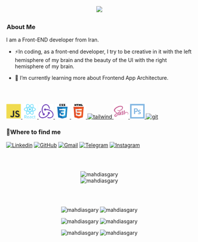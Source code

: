 <h1 align="center">
    <img src="https://readme-typing-svg.herokuapp.com/?lines=Welcome,+There!+👋;I'm+Mahdi+Asgary;Nice+to+see+you!&center=true&font=Vazirmatn&weight=800&duration=3000&pause=1000&height=100&width=500&color=1e849b&size=30">
</h1>


###  About Me 

I am a Front-END developer from Iran.

- ⚡In coding, as a front-end developer, I try to be creative in it with the left hemisphere of my brain and the beauty of the UI with the right hemisphere of my brain.

- 🌱 I’m currently learning more about Frontend App Architecture.


</br>

</br>

<p align="left">
  <a href="https://developer.mozilla.org/en-US/docs/Web/JavaScript" target="_blank"> <img src="https://raw.githubusercontent.com/devicons/devicon/master/icons/javascript/javascript-original.svg" alt="javascript" width="40" height="40"/> </a>
   <a href="https://reactjs.org/" target="_blank"> <img src="https://raw.githubusercontent.com/devicons/devicon/master/icons/react/react-original-wordmark.svg" alt="react" width="40" height="40"/> </a>
       <a href="https://redux.js.org" target="_blank"> <img src="https://raw.githubusercontent.com/devicons/devicon/master/icons/redux/redux-original.svg" alt="redux" width="40" height="40"/> </a> 
 <a href="https://www.w3schools.com/css/" target="_blank"> <img src="https://raw.githubusercontent.com/devicons/devicon/master/icons/css3/css3-original-wordmark.svg" alt="css3" width="40" height="40"/> </a>      
  <a href="https://www.w3.org/html/" target="_blank"> <img src="https://raw.githubusercontent.com/devicons/devicon/master/icons/html5/html5-original-wordmark.svg" alt="html5" width="40" height="40"/> </a> <a href="https://tailwindcss.com/" target="_blank"> <img src="https://www.vectorlogo.zone/logos/tailwindcss/tailwindcss-icon.svg" alt="tailwind" width="40" height="40"/> </a>  
   <a href="https://sass-lang.com" target="_blank"> <img src="https://raw.githubusercontent.com/devicons/devicon/master/icons/sass/sass-original.svg" alt="sass" width="40" height="40"/> </a>   <a href="https://www.photoshop.com/en" target="_blank"> <img src="https://raw.githubusercontent.com/devicons/devicon/master/icons/photoshop/photoshop-line.svg" alt="photoshop" width="40" height="40"/> </a>  <a href="https://https://git-scm.com//" target="_blank"> <img src="https://www.vectorlogo.zone/logos/git-scm/git-scm-icon.svg" alt="git" width="40" height="40"/> </a> 
 
 
</br>

### 📌Where to find me

<div align="left">
  
[![Linkedin](https://img.shields.io/badge/LinkedIn-0A66C2?logo=Linkedin&logoColor=white&style=for-the-badge)](https://www.linkedin.com/in/mahdi-asgary)
[![GitHub](https://img.shields.io/badge/GitHub-181717?logo=GitHub&logoColor=white&style=for-the-badge)](https://github.com/mahdiasgary)
[![Gmail](https://img.shields.io/badge/Gmail-EA4335?logo=Gmail&logoColor=white&style=for-the-badge)](mailto:mdi.asgary@gmail.com)
[![Telegram](https://img.shields.io/badge/Telegram-229ED9?logo=Telegram&logoColor=white&style=for-the-badge)](https://t.me/mahdi.asgary1)
[![Instagram](https://img.shields.io/badge/Instagram-E4405F?logo=Instagram&logoColor=white&style=for-the-badge)](https://www.instagram.com/mahdi.asgary1)
    
</div>

<br/><br/>



<div align="center">
<p >

  <img src="https://github-readme-stats.vercel.app/api?username=mahdiasgary&show_icons=true&include_all_commits" alt="mahdiasgary" />
  <br/>
  <img align="top" src="https://github-readme-stats.vercel.app/api/top-langs/?username=mahdiasgary&layout=compact&hide=html&" alt="mahdiasgary" />
</p>
</div>

<br/><br/>

<p align="center">
  <img align="" src="https://github-readme-stats.vercel.app/api/pin/?username=mahdiasgary&repo=React-TodoList&" alt="mahdiasgary"> 
  <img align="" src="https://github-readme-stats.vercel.app/api/pin/?username=mahdiasgary&repo=React-online-shop&" alt="mahdiasgary"> 
</p>
<p align="center">
  <img align="" src="https://github-readme-stats.vercel.app/api/pin/?username=mahdiasgary&repo=Inventory-App&" alt="mahdiasgary"> 
  <img align="" src="https://github-readme-stats.vercel.app/api/pin/?username=mahdiasgary&repo=shopping-cart&" alt="mahdiasgary"> 
</p>

<p align="center">
  <img align="" src="https://github-readme-stats.vercel.app/api/pin/?username=mahdiasgary&repo=React-TodoList&" alt="mahdiasgary"> 
  <img align="" src="https://github-readme-stats.vercel.app/api/pin/?username=mahdiasgary&repo=search-bar&" alt="mahdiasgary"> 
</p>